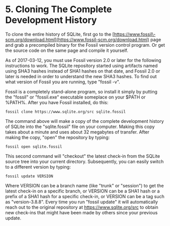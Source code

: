 # 5\. Cloning The Complete Development History


To clone the entire history of SQLite, first go to the
[https://www.fossil\-scm.org/download.html](https://www.fossil-scm.org/download.html) page and grab a precompiled binary
for the Fossil version control program. Or get the source code on the
same page and compile it yourself.



As of 2017\-03\-12, you must use Fossil version
2\.0 or later for the following instructions to work. 
The SQLite repository started using
artifacts named using SHA3 hashes instead of SHA1 hashes on that date,
and Fossil 2\.0 or later is needed in order to understand the new SHA3
hashes. To find out what version of Fossil you are running, 
type "fossil \-v".


Fossil is a completely stand\-alone
program, so install it simply by putting the "fossil" or "fossil.exe"
executable someplace on your $PATH or %PATH%. After you have Fossil
installed, do this:




```
fossil clone https://www.sqlite.org/src sqlite.fossil

```

The command above
will make a copy of the complete development history of
SQLite into the "sqlite.fossil" file on your computer. Making this copy
takes about a minute and uses about 32 megabytes of transfer. After
making the copy, "open" the repository by typing:




```
fossil open sqlite.fossil

```

This second command will "checkout" the latest check\-in from the SQLite
source tree into your current directory. Subsequently, you can easily switch
to a different version by typing:




```
fossil update VERSION

```

Where VERSION can be a branch name (like "trunk" or "session") to get the
latest check\-in on a specific branch, or VERSION can be a SHA1 hash or a
prefix of a SHA1 hash for a specific check\-in, or VERSION can be a tag
such as "version\-3\.8\.8". Every time you run "fossil update" it will
automatically reach out to the original repository at
https://www.sqlite.org/src to obtain new check\-ins that might have been
made by others since your previous update.



